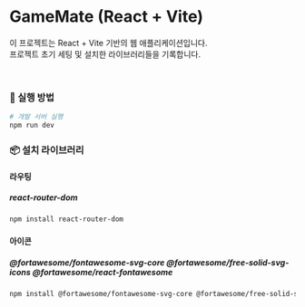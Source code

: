 # GameMate (React + Vite)

이 프로젝트는 React + Vite 기반의 웹 애플리케이션입니다.  
프로젝트 초기 세팅 및 설치한 라이브러리들을 기록합니다.

<br/>

### 🚀 실행 방법
```bash
# 개발 서버 실행
npm run dev
```

### 📦 설치 라이브러리
#### 라우팅
##### react-router-dom
```bash
npm install react-router-dom
```

#### 아이콘
##### @fortawesome/fontawesome-svg-core @fortawesome/free-solid-svg-icons @fortawesome/react-fontawesome
```bash
npm install @fortawesome/fontawesome-svg-core @fortawesome/free-solid-svg-icons @fortawesome/react-fontawesome
```